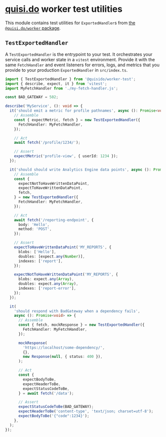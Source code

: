 # [quisi.do](https://quisi.do/) worker test utilities

This module contains test utilities for `ExportedHandler`s from
[the `@quisi.do/worker` package][worker].

## `TestExportedHandler`

A `TestExportedHandler` is the entrypoint to your test. It orchestrates your
service calls and worker state in a `vitest` environment. Provide it with the
same `FetchHandler` and event listeners for errors, logs, and metrics that you
provide to your production `ExportedHandler` in `src/index.ts`.

```ts
import { TestExportedHandler } from '@quisido/worker-test';
import { describe, expect, it } from 'vitest';
import MyFetchHandler from './my-fetch-handler.js';

const BAD_GATEWAY = 502;

describe('MyService', (): void => {
  it('should emit a metric for profile pathnames', async (): Promise<void> => {
    // Assemble
    const { expectMetric, fetch } = new TestExportedHandler({
      FetchHandler: MyFetchHandler,
    });

    // Act
    await fetch('/profile/1234/');

    // Assert
    expectMetric('profile-view', { userId: 1234 });
  });

  it('should should write Analytics Engine data points', async (): Promise<void> => {
    // Assemble
    const {
      expectNotToHaveWrittenDataPoint,
      expectToHaveWrittenDataPoint,
      fetch,
    } = new TestExportedHandler({
      FetchHandler: MyFetchHandler,
    });

    // Act
    await fetch('/reporting-endpoint', {
      body: 'Hello',
      method: 'POST',
    });

    // Assert
    expectToHaveWrittenDataPoint('MY_REPORTS', {
      blobs: ['Hello'],
      doubles: [expect.any(Number)],
      indexes: ['report'],
    });

    expectNotToHaveWrittenDataPoint('MY_REPORTS', {
      blobs: expect.any(Array),
      doubles: expect.any(Array),
      indexes: ['report-error'],
    });
  });

  it(
    'should respond with BadGateway when a dependency fails',
    async (): Promise<void> => {
      // Assemble
      const { fetch, mockResponse } = new TestExportedHandler({
        FetchHandler: MyFetchHandler,
      });

      mockResponse(
        'https://localhost/some-dependency/',
        {},
        new Response(null, { status: 400 }),
      );

      // Act
      const {
        expectBodyToBe,
        expectHeaderToBe,
        expectStatusCodeToBe,
      } = await fetch('/data');

      // Assert
      expectStatusCodeToBe(BAD_GATEWAY);
      expectHeaderToBe('content-type', 'text/json; charset=utf-8');
      expectBodyToBe('{"code":1234}');
    },
  );
});
```

[worker]: https://www.npmjs.com/package/@quisido/worker
